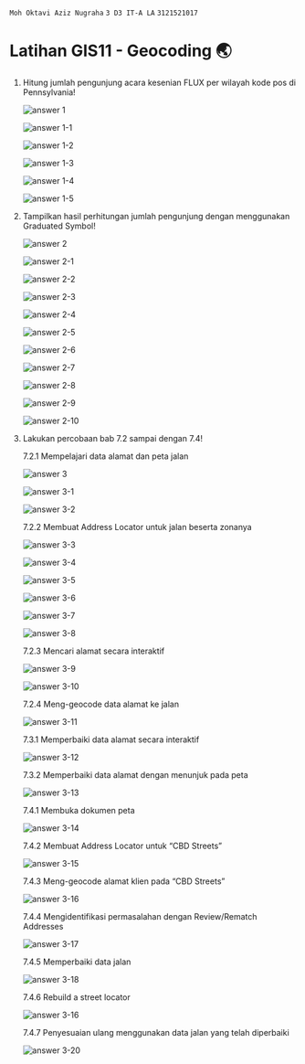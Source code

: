 `Moh Oktavi Aziz Nugraha` `3 D3 IT-A LA` `3121521017`

# Latihan GIS11 - Geocoding 🌏

1. Hitung jumlah pengunjung acara kesenian FLUX per wilayah kode pos di
   Pennsylvania!

   ![answer 1](./screenshots/ss-1.png)

   ![answer 1-1](./screenshots/ss-1-1.png)

   ![answer 1-2](./screenshots/ss-1-2.png)

   ![answer 1-3](./screenshots/ss-1-3.png)

   ![answer 1-4](./screenshots/ss-1-4.png)

   ![answer 1-5](./screenshots/ss-1-5.png)

2. Tampilkan hasil perhitungan jumlah pengunjung dengan menggunakan
   Graduated Symbol!

   ![answer 2](./screenshots/ss-2.png)

   ![answer 2-1](./screenshots/ss-2-1.png)

   ![answer 2-2](./screenshots/ss-2-2.png)

   ![answer 2-3](./screenshots/ss-2-3.png)

   ![answer 2-4](./screenshots/ss-2-4.png)

   ![answer 2-5](./screenshots/ss-2-5.png)

   ![answer 2-6](./screenshots/ss-2-6.png)

   ![answer 2-7](./screenshots/ss-2-7.png)

   ![answer 2-8](./screenshots/ss-2-8.png)

   ![answer 2-9](./screenshots/ss-2-9.png)

   ![answer 2-10](./screenshots/ss-2-10.png)

3. Lakukan percobaan bab 7.2 sampai dengan 7.4!

   7.2.1 Mempelajari data alamat dan peta jalan

   ![answer 3](./screenshots/ss-3.png)

   ![answer 3-1](./screenshots/ss-3-1.png)

   ![answer 3-2](./screenshots/ss-3-2.png)

   7.2.2 Membuat Address Locator untuk jalan beserta zonanya

   ![answer 3-3](./screenshots/ss-3-3.png)

   ![answer 3-4](./screenshots/ss-3-4.png)

   ![answer 3-5](./screenshots/ss-3-5.png)

   ![answer 3-6](./screenshots/ss-3-6.png)

   ![answer 3-7](./screenshots/ss-3-7.png)

   ![answer 3-8](./screenshots/ss-3-8.png)

   7.2.3 Mencari alamat secara interaktif

   ![answer 3-9](./screenshots/ss-3-9.png)

   ![answer 3-10](./screenshots/ss-3-10.png)

   7.2.4 Meng-geocode data alamat ke jalan

   ![answer 3-11](./screenshots/ss-3-11.png)

   7.3.1 Memperbaiki data alamat secara interaktif

   ![answer 3-12](./screenshots/ss-3-12.png)

   7.3.2 Memperbaiki data alamat dengan menunjuk pada peta

   ![answer 3-13](./screenshots/ss-3-13.png)

   7.4.1 Membuka dokumen peta

   ![answer 3-14](./screenshots/ss-3-14.png)

   7.4.2 Membuat Address Locator untuk “CBD Streets”

   ![answer 3-15](./screenshots/ss-3-15.png)

   7.4.3 Meng-geocode alamat klien pada “CBD Streets”

   ![answer 3-16](./screenshots/ss-3-16.png)

   7.4.4 Mengidentifikasi permasalahan dengan Review/Rematch Addresses

   ![answer 3-17](./screenshots/ss-3-17.png)

   7.4.5 Memperbaiki data jalan

   ![answer 3-18](./screenshots/ss-3-18.png)

   7.4.6 Rebuild a street locator

   ![answer 3-16](./screenshots/ss-3-19.png)

   7.4.7 Penyesuaian ulang menggunakan data jalan yang telah diperbaiki

   ![answer 3-20](./screenshots/ss-3-20.png)

